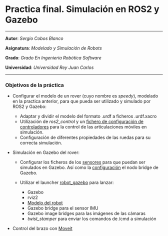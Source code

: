 # Practica final. Simulación en ROS2 y Gazebo
***
**Autor**: *Sergio Cobos Blanco*

**Asignatura**: *Modelado y Simulación de Robots*

**Grado**: *Grado En Ingenieria Robótica Software*

**Universidad**: *Universidad Rey Juan Carlos*
***

### Objetivos de la práctica
- Configurar el modelo de un rover (cuyo nombre es *speedy*), modelado en la practica anterior, para que pueda ser utilizado y simulado por ROS2 y Gazebo:
    * Adaptar y dividir el modelo del formato .urdf a ficheros .urdf.xacro
    * Utilización de *ros2_control* y un [fichero de configuración de controladores](speedy_description/config/speedy_controllers.yaml) para la control de las articulaciones móviles en simulación.
    * Configuración de diferentes propiedades de las ruedas para su correcta simulación.

- Simulación en Gazebo del rover:
    * Configurar los ficheros de los [sensores](speedy_description/urdf/sensors) para que puedan ser simulados en Gazebo. Así como la [configuración](speedy_description/config/speedy_bridge.yaml) el nodo bridge de Gazebo.

    * Utilizar el launcher [robot_gazebo](speedy_description/launch/robot_controllers.launch.py) para lanzar:
        - Gazebo
        - rviz2
        - [Modelo del robot](speedy_moveit_config/config/rsp.launch.py)
        - Gazebo bridge para el sensor IMU
        - Gazebo image bridges para las imágenes de las cámaras
        - *twist_stamper* para enviar los comandos de /cmd a simulación

- Control del brazo con [Moveit](https://moveit.picknik.ai/main/index.html)